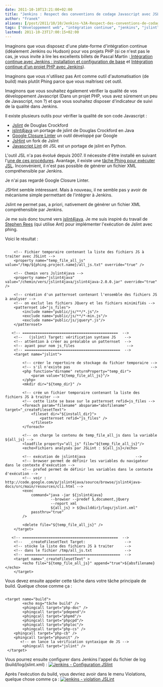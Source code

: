 ```yaml
---
date: 2011-10-10T13:21:00+02:00
title: "Jenkins : Respect des conventions de codage Javascript avec JSLint"
author: "franek"
aliases: [/post/2011/10/10/Jenkins-%3A-Respect-des-conventions-de-codage-Javascript-avec-JSLint]
tags: ["développement web", "intégration continue", "jenkins", "jslint", "phing", "php"]
lastmod: 2011-10-23T17:00:15+02:00
---
```

Imaginons que vous disposez d'une plate-forme d'intégration continue (idéalement Jenkins ou Hudson) pour vos projets PHP (si ce n'est pas le cas, je vous invite à lire les excellents billets de Pascal Martin :[ Intégration continue avec Jenkins : installation et configuration de base](http://blog.pascal-martin.fr/post/integration-continue-jenkins-installation-configuration) et [Intégration continue d'un projet PHP avec Jenkins](http://blog.pascal-martin.fr/post/integration-continue-jenkins-projet-php)).

Imaginons que vous n'utilisez pas Ant comme outil d'automatisation (de build) mais plutôt Phing parce que vous maîtrisez cet outil.

Imaginons que vous souhaitez également vérifier la qualité de vos développement Javascript (Dans un projet PHP, vous avez sûrement un peu de Javascript, non ?) et que vous souhaitez disposer d'indicateur de suivi de la qualité dans Jenkins.

Il existe plusieurs outils pour vérifier la qualité de son code Javascript :

- [Jslint](http://www.jslint.com/) de Douglas Crockford
- [jslint4java](http://code.google.com/p/jslint4java/) un portage de jslint de Douglas Crockford en Java
- [Google Closure Linter](http://code.google.com/intl/fr/closure/utilities/) un outil développé par Google
- [JsHint](http://jshint.org/) un fork de Jslint
- [Javascript Lint](http://www.javascriptlint.com/) dit JSL est un portage de jslint en Python.

L'outil JSL n'a pas évolué depuis 2007. Il nécessite d'être installé en suivant l'[une de ces procédures](http://ioconnor.wordpress.com/2009/05/02/javascriptlint-vim-and-ubuntu/). Avantage, il existe une [tâche Phing pour exécuter JSL](http://www.phing.info/docs/guide/stable/chapters/appendixes/AppendixC-OptionalTasks.html#JslLintTask). Inconvénient, il n'est pas possible de générer un fichier XML compréhensible par Jenkins.

Je n'ai pas regardé Google Closure Linter.

JSHint semble intéressant. Mais à nouveau, il ne semble pas y avoir de mécanisme simple permettant de l'intégrer à Jenkins.

Jslint ne permet pas, a priori, nativement de générer un fichier XML compréhensible par Jenkins.

Je me suis donc tourné vers [jslint4java](http://code.google.com/p/jslint4java/). Je me suis inspiré du travail de [Stephen Rees](http://stephen.rees-carter.net/2011/05/jenkins-ci-jslint-javascript-quality-checking/) (qui utilise Ant) pour implémenter l'exécution de Jslint avec phing.

Voici le résultat :

```

    <!-- Fichier temporaire contenant la liste des fichiers JS à traiter avec JSLint -->
    <property name="temp_file_all_js" value="/tmp/${phing.project.name}/all_js.txt" override="true" />     

    <!-- Chemin vers Jslint4java -->
    <property name="jslint4java" value="/chemin/vers/jslint4java/jslint4java-2.0.0.jar" override="true" />     

    <!-- création d'un patternset contenant l'ensemble des fichiers JS à analyser -->
    <!-- on exclut les fichiers JQuery et les fichiers minimifiés -->
    <patternset id="js_files">
        <include name="public/js/**/*.js"/>
        <exclude name="public/js/**/*-min.js"/>
        <exclude name="public/js/jquery*.js"/>
    </patternset>

   <!-- ============================================  -->
    <!--   (jslint) Target: vérification syntaxe JS    -->
    <!-- attention à créer au préalable un patternset  -->
    <!-- ayant pour nom js_files                        -->
    <!-- ============================================  -->
    <target name="jslint">
        
        <!-- créer le repertoire de stockage du fichier temporaire -->
        <!-- s'il n'existe pas                                     -->
        <php function="dirname" returnProperty="temp_dir">
            <param value="${temp_file_all_js}"/>
        </php>
        <mkdir dir="${temp_dir}" />
        
        <!-- crée un fichier temporaire contenant la liste des fichiers JS à traiter -->
        <!-- cette liste se base sur le patternset refid=js_files -->
        <foreach param="filename" absparam="absfilename" target="_createFilesetText">
            <fileset dir="${install_dir}">
                <patternset refid="js_files" />
            </fileset>
        </foreach>
    
        <!-- on charge le contenu de temp_file_all_js dans la variable ${all_js} -->
        <loadfile property="all_js" file="${temp_file_all_js}"/>
        <echo>Fichiers analysés par JSLint : ${all_js}</echo>
        
        <!-- exécution de jslint4java                       -->
        <!-- browser permet de définir les variables du navigateur dans le contexte d'exécution -->
        <!-- prefed permet de définir les variables dans le contexte d'exécution -->
        <!-- voir : http://code.google.com/p/jslint4java/source/browse/jslint4java-docs/src/main/resources/cli.html -->
        <exec 
            command="java -jar ${jslint4java}
                     --browser --predef $,document,jQuery
                     --report xml
                     ${all_js} > ${builddir}/logs/jslint.xml" 
            passthru="true" 
        />
        
        <delete file="${temp_file_all_js}" />
    </target>

   <!-- ============================================  -->
    <!--   _createFilesetText Target:                  -->
    <!-- stocke la liste des fichiers JS à traiter     -->
    <!-- dans le fichier /tmp/all_js.txt               -->
    <!-- ============================================  -->
    <target name="_createFilesetText" >
        <echo file="${temp_file_all_js}" append="true">${absfilename} </echo>
    </target>

```

Vous devez ensuite appeler cette tâche dans votre tâche principale de build. Quelque chose comme ça :

```

<target name="build">
        <echo msg="tâche build" />
        <phingcall target="php-doc" />
        <phingcall target="pdepend"/>
        <phingcall target="phpmd"/>
        <phingcall target="phpcpd"/>
        <phingcall target="phploc"/>
        <phingcall target="php-cs" />
	<phingcall target="php-cb" />
	<phingcall target="phpunit" />
       <!-- on lance la vérification syntaxique de JS -->
        <phingcall target="jslint" />
 </target>
```

Vous pourrez ensuite configurer dans Jenkins l'appel du fichier de log (build/log/jslint.xml) : [![Jenkins - Configuration JSlint](https://franek.chicour.net/public/jenkins/.jenkins_configuration_m.jpg "Jenkins - Configuration JSlint, oct. 2011")](https://franek.chicour.net/public/jenkins/jenkins_configuration.png "Jenkins - Configuration JSlint")

Après l'exécution du build, vous devriez avoir dans le menu Violations, quelque chose comme ça : [![jenkins - violation JSLint](https://franek.chicour.net/public/jenkins/.jenkins_violation_m.jpg "jenkins - violation JSLint, oct. 2011")](https://franek.chicour.net/public/jenkins/jenkins_violation.png "jenkins - violation JSLint")
